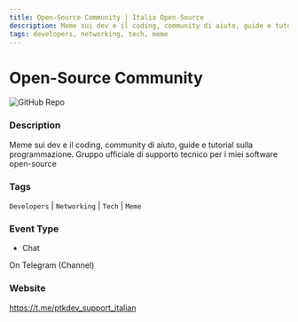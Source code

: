 ```yaml
---
title: Open-Source Community | Italia Open-Source
description: Meme sui dev e il coding, community di aiuto, guide e tutorial sulla programmazione. Gruppo ufficiale di supporto tecnico per i miei software open-source
tags: developers, networking, tech, meme
---
```

        

# Open-Source Community

![GitHub Repo](https://img.shields.io/static/v1?label=category&message=communities&color=green)

### Description

Meme sui dev e il coding, community di aiuto, guide e tutorial sulla programmazione. Gruppo ufficiale di supporto tecnico per i miei software open-source

### Tags

`Developers` | `Networking` | `Tech` | `Meme`

### Event Type

- Chat

On Telegram (Channel)

### Website

https://t.me/ptkdev_support_italian